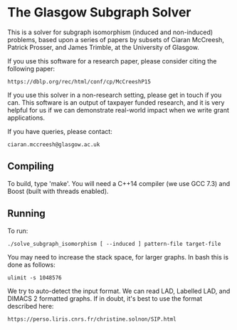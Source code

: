 The Glasgow Subgraph Solver
===========================

This is a solver for subgraph isomorphism (induced and non-induced) problems,
based upon a series of papers by subsets of Ciaran McCreesh, Patrick Prosser,
and James Trimble, at the University of Glasgow.

If you use this software for a research paper, please consider citing the
following paper:

    https://dblp.org/rec/html/conf/cp/McCreeshP15

If you use this solver in a non-research setting, please get in touch if you
can. This software is an output of taxpayer funded research, and it is very
helpful for us if we can demonstrate real-world impact when we write grant
applications.

If you have queries, please contact:

    ciaran.mccreesh@glasgow.ac.uk

Compiling
---------

To build, type 'make'. You will need a C++14 compiler (we use GCC 7.3) and
Boost (built with threads enabled).

Running
-------

To run:

    ./solve_subgraph_isomorphism [ --induced ] pattern-file target-file

You may need to increase the stack space, for larger graphs. In bash this is
done as follows:

    ulimit -s 1048576

We try to auto-detect the input format. We can read LAD, Labelled LAD, and
DIMACS 2 formatted graphs. If in doubt, it's best to use the format described here:

    https://perso.liris.cnrs.fr/christine.solnon/SIP.html

